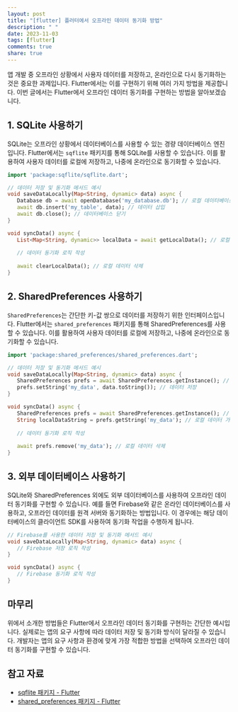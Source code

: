 ```yaml
---
layout: post
title: "[flutter] 플러터에서 오프라인 데이터 동기화 방법"
description: " "
date: 2023-11-03
tags: [flutter]
comments: true
share: true
---
```


앱 개발 중 오프라인 상황에서 사용자 데이터를 저장하고, 온라인으로 다시 동기화하는 것은 중요한 과제입니다. Flutter에서는 이를 구현하기 위해 여러 가지 방법을 제공합니다. 이번 글에서는 Flutter에서 오프라인 데이터 동기화를 구현하는 방법을 알아보겠습니다.

## 1. SQLite 사용하기

SQLite는 오프라인 상황에서 데이터베이스를 사용할 수 있는 경량 데이터베이스 엔진입니다. Flutter에서는 `sqflite` 패키지를 통해 SQLite를 사용할 수 있습니다. 이를 활용하여 사용자 데이터를 로컬에 저장하고, 나중에 온라인으로 동기화할 수 있습니다.

```dart
import 'package:sqflite/sqflite.dart';

// 데이터 저장 및 동기화 메서드 예시
void saveDataLocally(Map<String, dynamic> data) async {
   Database db = await openDatabase('my_database.db'); // 로컬 데이터베이스 열기
   await db.insert('my_table', data); // 데이터 삽입
   await db.close(); // 데이터베이스 닫기
}

void syncData() async {
   List<Map<String, dynamic>> localData = await getLocalData(); // 로컬 데이터 가져오기
   
   // 데이터 동기화 로직 작성
   
   await clearLocalData(); // 로컬 데이터 삭제
}
```

## 2. SharedPreferences 사용하기

`SharedPreferences`는 간단한 키-값 쌍으로 데이터를 저장하기 위한 인터페이스입니다. Flutter에서는 `shared_preferences` 패키지를 통해 SharedPreferences를 사용할 수 있습니다. 이를 활용하여 사용자 데이터를 로컬에 저장하고, 나중에 온라인으로 동기화할 수 있습니다.

```dart
import 'package:shared_preferences/shared_preferences.dart';

// 데이터 저장 및 동기화 메서드 예시
void saveDataLocally(Map<String, dynamic> data) async {
   SharedPreferences prefs = await SharedPreferences.getInstance(); // SharedPreferences 인스턴스 가져오기
   prefs.setString('my_data', data.toString()); // 데이터 저장
}

void syncData() async {
   SharedPreferences prefs = await SharedPreferences.getInstance(); // SharedPreferences 인스턴스 가져오기
   String localDataString = prefs.getString('my_data'); // 로컬 데이터 가져오기
   
   // 데이터 동기화 로직 작성
   
   await prefs.remove('my_data'); // 로컬 데이터 삭제
}
```

## 3. 외부 데이터베이스 사용하기

SQLite와 SharedPreferences 외에도 외부 데이터베이스를 사용하여 오프라인 데이터 동기화를 구현할 수 있습니다. 예를 들면 Firebase와 같은 온라인 데이터베이스를 사용하고, 오프라인 데이터를 원격 서버와 동기화하는 방법입니다. 이 경우에는 해당 데이터베이스의 클라이언트 SDK를 사용하여 동기화 작업을 수행하게 됩니다.

```dart
// Firebase를 사용한 데이터 저장 및 동기화 메서드 예시
void saveDataLocally(Map<String, dynamic> data) async {
   // Firebase 저장 로직 작성
}

void syncData() async {
   // Firebase 동기화 로직 작성
}
```

## 마무리

위에서 소개한 방법들은 Flutter에서 오프라인 데이터 동기화를 구현하는 간단한 예시입니다. 실제로는 앱의 요구 사항에 따라 데이터 저장 및 동기화 방식이 달라질 수 있습니다. 개발자는 앱의 요구 사항과 환경에 맞게 가장 적합한 방법을 선택하여 오프라인 데이터 동기화를 구현할 수 있습니다.

## 참고 자료

- [sqflite 패키지 - Flutter](https://pub.dev/packages/sqflite)
- [shared_preferences 패키지 - Flutter](https://pub.dev/packages/shared_preferences)